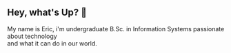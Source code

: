 ## Hey, what's Up? 🐙
 My name is Eric, i'm undergraduate B.Sc. in Information Systems passionate about technology <br> and what it can do in our world.

